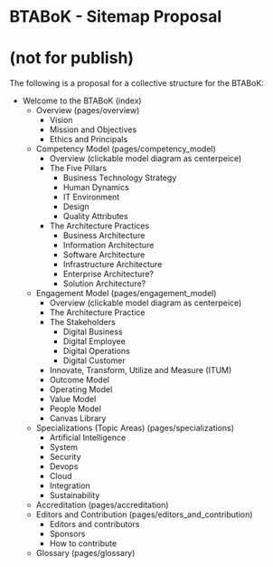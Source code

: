 # BTABoK - Sitemap Proposal 

# (not for publish)

The following is a proposal for a collective structure for the BTABoK:

+ Welcome to the BTABoK (index)
  + Overview (pages/overview)
    + Vision
    + Mission and Objectives
    + Ethics and Principals
  + Competency Model (pages/competency_model)
    + Overview (clickable model diagram as centerpeice)
    + The Five Pillars
      + Business Technology Strategy
      + Human Dynamics
      + IT Environment
      + Design
      + Quality Attributes
    + The Architecture Practices
      + Business Architecture
      + Information Architecture
      + Software Architecture
      + Infrastructure Architecture
      + Enterprise Architecture?
      + Solution Architecture?
  + Engagement Model (pages/engagement_model)
    + Overview (clickable model diagram as centerpeice)
    + The Architecture Practice
    + The Stakeholders
      + Digital Business
      + Digital Employee
      + Digital Operations
      + Digital Customer
    + Innovate, Transform, Utilize and Measure (ITUM)
    + Outcome Model
    + Operating Model
    + Value Model
    + People Model
    + Canvas Library
  + Specializations (Topic Areas) (pages/specializations)
    + Artificial Intelligence
    + System
    + Security
    + Devops
    + Cloud
    + Integration
    + Sustainability
  + Accreditation (pages/accreditation)
  + Editors and Contribution (pages/editors_and_contribution)
    + Editors and contributors
    + Sponsors
    + How to contribute
  + Glossary (pages/glossary)


